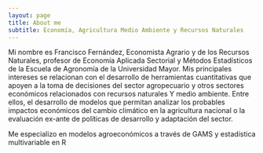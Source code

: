 ```yaml
---
layout: page
title: About me
subtitle: Economía, Agricultura Medio Ambiente y Recursos Naturales
---
```


Mi nombre es Francisco Fernández, Economista Agrario y de los Recursos Naturales, profesor de Economía Aplicada Sectorial y Métodos Estadísticos de la Escuela de Agronomía de la Universidad Mayor. Mis principales intereses se relacionan con el desarrollo de herramientas cuantitativas que apoyen a la toma de decisiones del sector agropecuario y  otros sectores económicos relacionados con recursos naturales Y medio ambiente. Entre ellos, el desarrollo de modelos que permitan analizar los probables impactos económicos del cambio climático en la agricultura nacional o la evaluación ex-ante de políticas de desarrollo y adaptación del sector.

Me especializo en modelos agroeconómicos a través de GAMS y estadística multivariable en R
